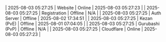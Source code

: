 | 2025-08-03 05:27:25 | Website | Online | 2025-08-03 05:27:23 |
| 2025-08-03 05:27:25 | Registration | Offline | N/A |
| 2025-08-03 05:27:25 | Auth Server | Offline | 2025-08-02 17:34:51 |
| 2025-08-03 05:27:25 | Kezan (PvE) | Offline | 2025-08-01 07:04:05 |
| 2025-08-03 05:27:25 | Gurubashi (PvP) | Offline | N/A |
| 2025-08-03 05:27:25 | Cloudflare | Online | 2025-08-03 05:27:23 |
